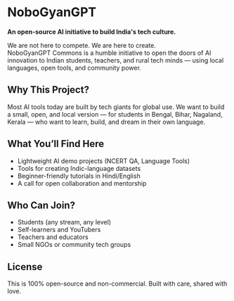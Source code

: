 # NoboGyanGPT

**An open-source AI initiative to build India's tech culture.**

We are not here to compete. We are here to create.  
NoboGyanGPT Commons is a humble initiative to open the doors of AI innovation to Indian students, teachers, and rural tech minds — using local languages, open tools, and community power.

## Why This Project?

Most AI tools today are built by tech giants for global use. We want to build a small, open, and local version — for students in Bengal, Bihar, Nagaland, Kerala — who want to learn, build, and dream in their own language.

## What You’ll Find Here

- Lightweight AI demo projects (NCERT QA, Language Tools)
- Tools for creating Indic-language datasets
- Beginner-friendly tutorials in Hindi/English
- A call for open collaboration and mentorship

## Who Can Join?

- Students (any stream, any level)
- Self-learners and YouTubers
- Teachers and educators
- Small NGOs or community tech groups

## License

This is 100% open-source and non-commercial. Built with care, shared with love.
